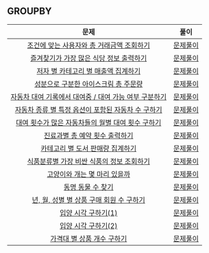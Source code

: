 GROUPBY
---
|문제|풀이|
|:---:|:---:|
|[조건에 맞는 사용자와 총 거래금액 조회하기](https://school.programmers.co.kr/learn/courses/30/lessons/164668)|[문제풀이](https://github.com/mii2026/programmersSQL/blob/main/GROUPBY/1.sql)|
|[즐겨찾기가 가장 많은 식당 정보 출력하기](https://school.programmers.co.kr/learn/courses/30/lessons/131123)|[문제풀이](https://github.com/mii2026/programmersSQL/blob/main/GROUPBY/2.sql)|
|[저자 별 카테고리 별 매출액 집계하기](https://school.programmers.co.kr/learn/courses/30/lessons/144856)|[문제풀이](https://github.com/mii2026/programmersSQL/blob/main/GROUPBY/3.sql)|
|[성분으로 구분한 아이스크림 총 주문량](https://school.programmers.co.kr/learn/courses/30/lessons/133026)|[문제풀이](https://github.com/mii2026/programmersSQL/blob/main/GROUPBY/4.sql)|
|[자동차 대여 기록에서 대여중 / 대여 가능 여부 구분하기](https://school.programmers.co.kr/learn/courses/30/lessons/157340)|[문제풀이](https://github.com/mii2026/programmersSQL/blob/main/GROUPBY/5.sql)|
|[자동차 종류 별 특정 옵션이 포함된 자동차 수 구하기](https://school.programmers.co.kr/learn/courses/30/lessons/151137)|[문제풀이](https://github.com/mii2026/programmersSQL/blob/main/GROUPBY/6.sql)|
|[대여 횟수가 많은 자동차들의 월별 대여 횟수 구하기](https://school.programmers.co.kr/learn/courses/30/lessons/151139)|[문제풀이](https://github.com/mii2026/programmersSQL/blob/main/GROUPBY/7.sql)|
|[진료과별 총 예약 횟수 출력하기](https://school.programmers.co.kr/learn/courses/30/lessons/132202)|[문제풀이](https://github.com/mii2026/programmersSQL/blob/main/GROUPBY/8.sql)|
|[카테고리 별 도서 판매량 집계하기](https://school.programmers.co.kr/learn/courses/30/lessons/144855)|[문제풀이](https://github.com/mii2026/programmersSQL/blob/main/GROUPBY/9.sql)|
|[식품분류별 가장 비싼 식품의 정보 조회하기](https://school.programmers.co.kr/learn/courses/30/lessons/131116)|[문제풀이](https://github.com/mii2026/programmersSQL/blob/main/GROUPBY/10.sql)|
|[고양이와 개는 몇 마리 있을까](https://school.programmers.co.kr/learn/courses/30/lessons/59040)|[문제풀이](https://github.com/mii2026/programmersSQL/blob/main/GROUPBY/11.sql)|
|[동명 동물 수 찾기](https://school.programmers.co.kr/learn/courses/30/lessons/59041)|[문제풀이](https://github.com/mii2026/programmersSQL/blob/main/GROUPBY/12.sql)|
|[년, 월, 성별 별 상품 구매 회원 수 구하기](https://school.programmers.co.kr/learn/courses/30/lessons/131532)|[문제풀이](https://github.com/mii2026/programmersSQL/blob/main/GROUPBY/13.sql)|
|[입양 시각 구하기(1)](https://school.programmers.co.kr/learn/courses/30/lessons/59412)|[문제풀이](https://github.com/mii2026/programmersSQL/blob/main/GROUPBY/14.sql)|
|[입양 시각 구하기(2)](https://school.programmers.co.kr/learn/courses/30/lessons/59413)|[문제풀이](https://github.com/mii2026/programmersSQL/blob/main/GROUPBY/15.sql)|
|[가격대 별 상품 개수 구하기](https://school.programmers.co.kr/learn/courses/30/lessons/131530)|[문제풀이](https://github.com/mii2026/programmersSQL/blob/main/GROUPBY/16.sql)|
